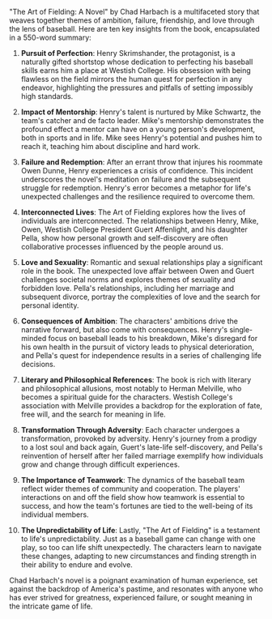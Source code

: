 "The Art of Fielding: A Novel" by Chad Harbach is a multifaceted story that weaves together themes of ambition, failure, friendship, and love through the lens of baseball. Here are ten key insights from the book, encapsulated in a 550-word summary:

1. **Pursuit of Perfection**: Henry Skrimshander, the protagonist, is a naturally gifted shortstop whose dedication to perfecting his baseball skills earns him a place at Westish College. His obsession with being flawless on the field mirrors the human quest for perfection in any endeavor, highlighting the pressures and pitfalls of setting impossibly high standards.

2. **Impact of Mentorship**: Henry's talent is nurtured by Mike Schwartz, the team's catcher and de facto leader. Mike's mentorship demonstrates the profound effect a mentor can have on a young person's development, both in sports and in life. Mike sees Henry's potential and pushes him to reach it, teaching him about discipline and hard work.

3. **Failure and Redemption**: After an errant throw that injures his roommate Owen Dunne, Henry experiences a crisis of confidence. This incident underscores the novel's meditation on failure and the subsequent struggle for redemption. Henry's error becomes a metaphor for life's unexpected challenges and the resilience required to overcome them.

4. **Interconnected Lives**: The Art of Fielding explores how the lives of individuals are interconnected. The relationships between Henry, Mike, Owen, Westish College President Guert Affenlight, and his daughter Pella, show how personal growth and self-discovery are often collaborative processes influenced by the people around us.

5. **Love and Sexuality**: Romantic and sexual relationships play a significant role in the book. The unexpected love affair between Owen and Guert challenges societal norms and explores themes of sexuality and forbidden love. Pella's relationships, including her marriage and subsequent divorce, portray the complexities of love and the search for personal identity.

6. **Consequences of Ambition**: The characters' ambitions drive the narrative forward, but also come with consequences. Henry's single-minded focus on baseball leads to his breakdown, Mike's disregard for his own health in the pursuit of victory leads to physical deterioration, and Pella's quest for independence results in a series of challenging life decisions.

7. **Literary and Philosophical References**: The book is rich with literary and philosophical allusions, most notably to Herman Melville, who becomes a spiritual guide for the characters. Westish College's association with Melville provides a backdrop for the exploration of fate, free will, and the search for meaning in life.

8. **Transformation Through Adversity**: Each character undergoes a transformation, provoked by adversity. Henry's journey from a prodigy to a lost soul and back again, Guert's late-life self-discovery, and Pella's reinvention of herself after her failed marriage exemplify how individuals grow and change through difficult experiences.

9. **The Importance of Teamwork**: The dynamics of the baseball team reflect wider themes of community and cooperation. The players' interactions on and off the field show how teamwork is essential to success, and how the team's fortunes are tied to the well-being of its individual members.

10. **The Unpredictability of Life**: Lastly, "The Art of Fielding" is a testament to life's unpredictability. Just as a baseball game can change with one play, so too can life shift unexpectedly. The characters learn to navigate these changes, adapting to new circumstances and finding strength in their ability to endure and evolve.

Chad Harbach's novel is a poignant examination of human experience, set against the backdrop of America's pastime, and resonates with anyone who has ever strived for greatness, experienced failure, or sought meaning in the intricate game of life.